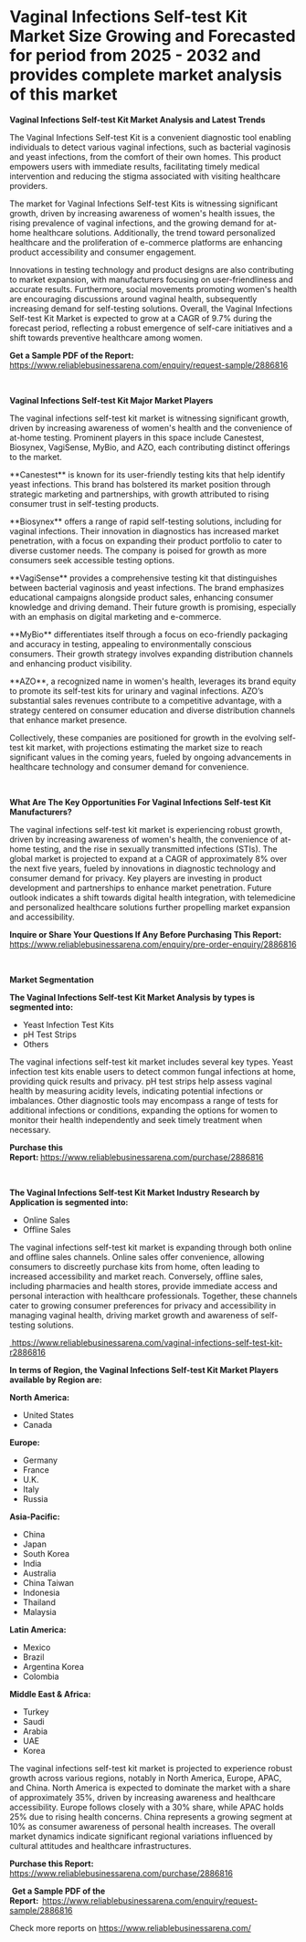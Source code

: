 <p><h1>Vaginal Infections Self-test Kit Market Size Growing and Forecasted for period from 2025 - 2032 and provides complete market analysis of this market</h1></p><p><strong>Vaginal Infections Self-test Kit Market Analysis and Latest Trends</strong></p>
<p><p>The Vaginal Infections Self-test Kit is a convenient diagnostic tool enabling individuals to detect various vaginal infections, such as bacterial vaginosis and yeast infections, from the comfort of their own homes. This product empowers users with immediate results, facilitating timely medical intervention and reducing the stigma associated with visiting healthcare providers.</p><p>The market for Vaginal Infections Self-test Kits is witnessing significant growth, driven by increasing awareness of women's health issues, the rising prevalence of vaginal infections, and the growing demand for at-home healthcare solutions. Additionally, the trend toward personalized healthcare and the proliferation of e-commerce platforms are enhancing product accessibility and consumer engagement.</p><p>Innovations in testing technology and product designs are also contributing to market expansion, with manufacturers focusing on user-friendliness and accurate results. Furthermore, social movements promoting women's health are encouraging discussions around vaginal health, subsequently increasing demand for self-testing solutions. Overall, the Vaginal Infections Self-test Kit Market is expected to grow at a CAGR of 9.7% during the forecast period, reflecting a robust emergence of self-care initiatives and a shift towards preventive healthcare among women.</p></p>
<p><strong>Get a Sample PDF of the Report:&nbsp;</strong> <a href="https://www.reliablebusinessarena.com/enquiry/request-sample/2886816?utm_campaign=3457&utm_medium=2&utm_source=Github&utm_content=ia&utm_term=13032025&utm_id=vaginal-infections-self-test-kit">https://www.reliablebusinessarena.com/enquiry/request-sample/2886816</a></p>
<p>&nbsp;</p>
<p><strong>Vaginal Infections Self-test Kit Major Market Players</strong></p>
<p><p>The vaginal infections self-test kit market is witnessing significant growth, driven by increasing awareness of women's health and the convenience of at-home testing. Prominent players in this space include Canestest, Biosynex, VagiSense, MyBio, and AZO, each contributing distinct offerings to the market.</p><p>**Canestest** is known for its user-friendly testing kits that help identify yeast infections. This brand has bolstered its market position through strategic marketing and partnerships, with growth attributed to rising consumer trust in self-testing products. </p><p>**Biosynex** offers a range of rapid self-testing solutions, including for vaginal infections. Their innovation in diagnostics has increased market penetration, with a focus on expanding their product portfolio to cater to diverse customer needs. The company is poised for growth as more consumers seek accessible testing options.</p><p>**VagiSense** provides a comprehensive testing kit that distinguishes between bacterial vaginosis and yeast infections. The brand emphasizes educational campaigns alongside product sales, enhancing consumer knowledge and driving demand. Their future growth is promising, especially with an emphasis on digital marketing and e-commerce.</p><p>**MyBio** differentiates itself through a focus on eco-friendly packaging and accuracy in testing, appealing to environmentally conscious consumers. Their growth strategy involves expanding distribution channels and enhancing product visibility.</p><p>**AZO**, a recognized name in women's health, leverages its brand equity to promote its self-test kits for urinary and vaginal infections. AZO’s substantial sales revenues contribute to a competitive advantage, with a strategy centered on consumer education and diverse distribution channels that enhance market presence.</p><p>Collectively, these companies are positioned for growth in the evolving self-test kit market, with projections estimating the market size to reach significant values in the coming years, fueled by ongoing advancements in healthcare technology and consumer demand for convenience.</p></p>
<p>&nbsp;</p>
<p><strong>What Are The Key Opportunities For Vaginal Infections Self-test Kit Manufacturers?</strong></p>
<p><p>The vaginal infections self-test kit market is experiencing robust growth, driven by increasing awareness of women's health, the convenience of at-home testing, and the rise in sexually transmitted infections (STIs). The global market is projected to expand at a CAGR of approximately 8% over the next five years, fueled by innovations in diagnostic technology and consumer demand for privacy. Key players are investing in product development and partnerships to enhance market penetration. Future outlook indicates a shift towards digital health integration, with telemedicine and personalized healthcare solutions further propelling market expansion and accessibility.</p></p>
<p><strong>Inquire or Share Your Questions If Any Before Purchasing This Report:</strong> <a href="https://www.reliablebusinessarena.com/enquiry/pre-order-enquiry/2886816?utm_campaign=3457&utm_medium=2&utm_source=Github&utm_content=ia&utm_term=13032025&utm_id=vaginal-infections-self-test-kit">https://www.reliablebusinessarena.com/enquiry/pre-order-enquiry/2886816</a></p>
<p>&nbsp;</p>
<p><strong>Market Segmentation</strong></p>
<p><strong>The Vaginal Infections Self-test Kit Market Analysis by types is segmented into:</strong></p>
<p><ul><li>Yeast Infection Test Kits</li><li>pH Test Strips</li><li>Others</li></ul></p>
<p><p>The vaginal infections self-test kit market includes several key types. Yeast infection test kits enable users to detect common fungal infections at home, providing quick results and privacy. pH test strips help assess vaginal health by measuring acidity levels, indicating potential infections or imbalances. Other diagnostic tools may encompass a range of tests for additional infections or conditions, expanding the options for women to monitor their health independently and seek timely treatment when necessary.</p></p>
<p><strong>Purchase this Report:&nbsp;</strong><a href="https://www.reliablebusinessarena.com/purchase/2886816?utm_campaign=3457&utm_medium=2&utm_source=Github&utm_content=ia&utm_term=13032025&utm_id=vaginal-infections-self-test-kit">https://www.reliablebusinessarena.com/purchase/2886816</a></p>
<p>&nbsp;</p>
<p><strong>The Vaginal Infections Self-test Kit Market Industry Research by Application is segmented into:</strong></p>
<p><ul><li>Online Sales</li><li>Offline Sales</li></ul></p>
<p><p>The vaginal infections self-test kit market is expanding through both online and offline sales channels. Online sales offer convenience, allowing consumers to discreetly purchase kits from home, often leading to increased accessibility and market reach. Conversely, offline sales, including pharmacies and health stores, provide immediate access and personal interaction with healthcare professionals. Together, these channels cater to growing consumer preferences for privacy and accessibility in managing vaginal health, driving market growth and awareness of self-testing solutions.</p></p>
<p><a href="https://www.reliablebusinessarena.com/vaginal-infections-self-test-kit-r2886816?utm_campaign=3457&utm_medium=2&utm_source=Github&utm_content=ia&utm_term=13032025&utm_id=vaginal-infections-self-test-kit">&nbsp;https://www.reliablebusinessarena.com/vaginal-infections-self-test-kit-r2886816</a></p>
<p><strong>In terms of Region, the Vaginal Infections Self-test Kit Market Players available by Region are:</strong></p>
<p>
    <p> <strong> North America: </strong>
        <ul>
            <li>United States</li>
            <li>Canada</li>
        </ul>
        </p> 
    <p> <strong> Europe: </strong>
        <ul>
            <li>Germany</li>
            <li>France</li>
            <li>U.K.</li>
            <li>Italy</li>
            <li>Russia</li>
        </ul>
        </p> 
    <p> <strong> Asia-Pacific: </strong>
        <ul>
            <li>China</li>
            <li>Japan</li>
            <li>South Korea</li>
            <li>India</li>
            <li>Australia</li>
            <li>China Taiwan</li>
            <li>Indonesia</li>
            <li>Thailand</li>
            <li>Malaysia</li>
        </ul>
        </p> 
    <p> <strong> Latin America: </strong>
        <ul>
            <li>Mexico</li>
            <li>Brazil</li>
            <li>Argentina Korea</li>
            <li>Colombia</li>
        </ul>
        </p> 
    <p> <strong> Middle East & Africa: </strong>
        <ul>
            <li>Turkey</li>
            <li>Saudi</li>
            <li>Arabia</li>
            <li>UAE</li>
            <li>Korea</li>
        </ul>
    </p>
    </p>
<p><p>The vaginal infections self-test kit market is projected to experience robust growth across various regions, notably in North America, Europe, APAC, and China. North America is expected to dominate the market with a share of approximately 35%, driven by increasing awareness and healthcare accessibility. Europe follows closely with a 30% share, while APAC holds 25% due to rising health concerns. China represents a growing segment at 10% as consumer awareness of personal health increases. The overall market dynamics indicate significant regional variations influenced by cultural attitudes and healthcare infrastructures.</p></p>
<p><strong>Purchase this Report: </strong><a href="https://www.reliablebusinessarena.com/purchase/2886816?utm_campaign=3457&utm_medium=2&utm_source=Github&utm_content=ia&utm_term=13032025&utm_id=vaginal-infections-self-test-kit">https://www.reliablebusinessarena.com/purchase/2886816</a></p>
<p>&nbsp;<strong>Get a Sample PDF of the Report:&nbsp;&nbsp;</strong><a href="https://www.reliablebusinessarena.com/enquiry/request-sample/2886816?utm_campaign=3457&utm_medium=2&utm_source=Github&utm_content=ia&utm_term=13032025&utm_id=vaginal-infections-self-test-kit">https://www.reliablebusinessarena.com/enquiry/request-sample/2886816</a></p>
<p><strong></strong></p>
<p>Check more reports on <a href="https://www.reliablebusinessarena.com/?utm_campaign=3457&utm_medium=2&utm_source=Github&utm_content=ia&utm_term=13032025&utm_id=vaginal-infections-self-test-kit">https://www.reliablebusinessarena.com/</a></p>